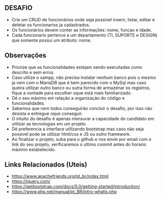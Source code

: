 ## DESAFIO

- Crie um CRUD de funcionários onde seja possível inserir, listar, editar e deletar os funcionarios ja cadastrados.
- Os funcionários devem conter as informações: nome, funcao e idade.
- Cada funcionario pertence a um departamento (TI, SUPORTE e DESIGN) que somente possui um atributo: nome.

## Observações

- Priorize que as funcionalidades estejam sendo executadas como descrito e sem erros.
- Caso utilize o xampp, não precisa instalar nenhum banco pois o mesmo ja vem com o MariaDB que é bem parecido com o MySql mas caso queira utilizar outro banco ou outra forma de armazenar os registros, fique a vontade para escolher oque está mais familiarizado.
- Dê o seu máximo em relação a organização do código e funcionalidades.
- Sabemos que nem todos conseguirão concluir o desafio, por isso não desista e entregue oque conseguir.
- O intuito do desafio é apenas mensurar a capacidade do candidato em utilizar as tecnologias em um projeto.
- Dê preferencia a interface utilizando bootstrap mas caso não seja possivel pode se utilizar html/css e JS ou outro framework.
- Ao finalizar o projeto, suba para o github e nos envie por email com o link do seu projeto, verificaremos o ultimo commit antes do horario máximo estabelecido.

## Links Relacionados (Uteis)
- https://www.apachefriends.org/pt_br/index.html
- https://jquery.com/
- https://getbootstrap.com/docs/5.0/getting-started/introduction/
- https://www.php.net/manual/pt_BR/intro-whatis.php
